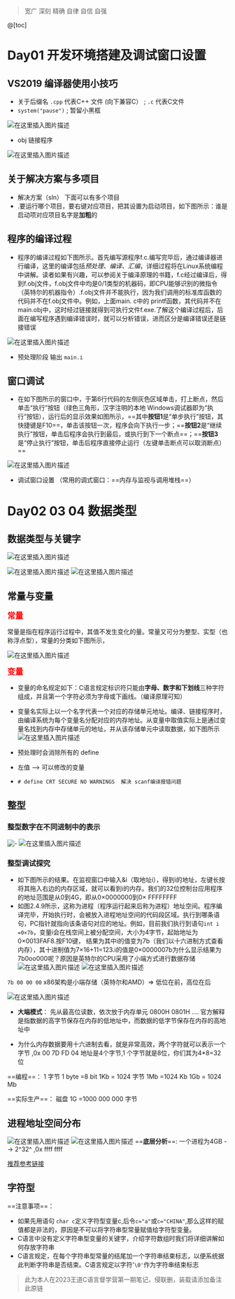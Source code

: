 ﻿> 宽广 深刻 精确 自律 自信 自强 


@[toc]
# Day01  开发环境搭建及调试窗口设置

## VS2019  编译器使用小技巧

- 关于后缀名   `.cpp`  代表C++ 文件 (向下兼容C） ;  `.c`  代表C文件
- `system("pause")` ;      暂留小黑框


 ![在这里插入图片描述](https://img-blog.csdnimg.cn/a2299ce541944770906628c103defd19.png?x-oss-process=image/watermark,type_ZHJvaWRzYW5zZmFsbGJhY2s,shadow_50,text_Q1NETiBAUXVhbnR1bVlvdQ==,size_20,color_FFFFFF,t_70,g_se,x_16)


- obj   链接程序

 ![在这里插入图片描述](https://img-blog.csdnimg.cn/6d0d98c35eb2452f82655bc012e69ab9.png?x-oss-process=image/watermark,type_ZHJvaWRzYW5zZmFsbGJhY2s,shadow_50,text_Q1NETiBAUXVhbnR1bVlvdQ==,size_20,color_FFFFFF,t_70,g_se,x_16)


## 关于解决方案与多项目


- 解决方案（sln）  下面可以有多个项目
- .要运行哪个项目，要右键对应项目，把其设置为启动项目，如下图所示：谁是启动项对应项目名字是**加粗**的



## 程序的编译过程

- 程序的编译过程如下图所示。首先编写源程序f.c.编写完毕后，通过编译器进行编译，这里的编译包括*预处理、编译、汇编*，详细过程将在Linux系统编程中讲解。读者如果有兴趣，可以参阅关于编泽原理的书籍，f.c经过编译后，得到f.obj文件，f.obj文件中均是0/1类型的机器码，即CPU能够识别的微指令（英特尔的机器指令）.f.obj文件并不能执行，因为我们调用的标准库函数的代码并不在f.obj文件中。例如，上面main. c中的 printf函数，其代码并不在main.obj中，这时经过链接就得到可执行文件f.exe.了解这个编译过程后，后面在编写程序遇到编译错误时，就可以分析错误，进而区分是编译错误还是链接错误

![在这里插入图片描述](https://img-blog.csdnimg.cn/d29b0a78a5034688838ae39088404b41.png?x-oss-process=image/watermark,type_ZHJvaWRzYW5zZmFsbGJhY2s,shadow_50,text_Q1NETiBAUXVhbnR1bVlvdQ==,size_13,color_FFFFFF,t_70,g_se,x_16)

- 预处理阶段 输出  `main.i` 
## 窗口调试

- 在如下图所示的窗口中，于第6行代码的左侧灰色区域单击，打上断点，然后单击“执行”按钮（绿色三角形，汉字注明的本地 Windows调试器即为“执行”按钮），运行后的显示效果如图所示，==其中**按钮1**是“单步执行”按钮，其快捷键是F10==，单击该按钮一次，程序会向下执行一步；==**按钮2**是“继续执行”按钮，单击后程序会执行到最后，或执行到下一个断点==；==**按钮3**是“停止执行”按钮，单击后程序直接停止运行（左键单击断点可以取消断点）==


![在这里插入图片描述](https://img-blog.csdnimg.cn/8682fd4e2a3749f0a474f28e2e44787f.png?x-oss-process=image/watermark,type_ZHJvaWRzYW5zZmFsbGJhY2s,shadow_50,text_Q1NETiBAUXVhbnR1bVlvdQ==,size_20,color_FFFFFF,t_70,g_se,x_16)
- 调试窗口设置  （常用的调式窗口：==内存与监视与调用堆栈==）
# Day02  03  04 数据类型

## 数据类型与关键字
![在这里插入图片描述](https://img-blog.csdnimg.cn/2cbfd0a14cc444c18ae590f8d57ff727.png?x-oss-process=image/watermark,type_ZHJvaWRzYW5zZmFsbGJhY2s,shadow_50,text_Q1NETiBAUXVhbnR1bVlvdQ==,size_17,color_FFFFFF,t_70,g_se,x_16)

![在这里插入图片描述](https://img-blog.csdnimg.cn/c523fe24ad1645c0ad718725b95a3e85.png)
![在这里插入图片描述](https://img-blog.csdnimg.cn/eccb2829279344a0aec233efb7e02486.png)

## 常量与变量
<font color=red size=4>**常量**</font>

常量是指在程序运行过程中，其值不发生变化的量。常量又可分为整型、实型（也称浮点型），常量的分类如下图所示，

![在这里插入图片描述](https://img-blog.csdnimg.cn/cd383d9d7d0c4223bf7cdf8db589c43d.png)


<font color=red size=4>**变量**</font>

- 变量的命名规定如下：C语言规定标识符只能由**字母、数字和下划线**三种字符组成，并且第一个字符必须为字母或下画线。（编译原理可知） 

- 变量名实际上以一个名字代表一个对应的存储单元地址。编译、链接程序时，由编译系统为每个变量名分配对应的内存地址。从变量中取值实际上是通过变量名找到内存中存储单元的地址，并从该存储单元中读取数据，如下图所示
![在这里插入图片描述](https://img-blog.csdnimg.cn/570ea35c967d4e47bec8bde3d03517d1.png?x-oss-process=image/watermark,type_ZHJvaWRzYW5zZmFsbGJhY2s,shadow_50,text_Q1NETiBAUXVhbnR1bVlvdQ==,size_20,color_FFFFFF,t_70,g_se,x_16)
- 预处理时会消除所有的 define
- 左值  -->  可以修改的变量
- `# define CRT SECURE NO WARNINGS  解决 scanf编译报错问题`
## 整型
### 整型数字在不同进制中的表示
![-](https://img-blog.csdnimg.cn/fa896d9a292a438e98655bfa4fa00fca.png?x-oss-process=image/watermark,type_ZHJvaWRzYW5zZmFsbGJhY2s,shadow_50,text_Q1NETiBAUXVhbnR1bVlvdQ==,size_18,color_FFFFFF,t_70,g_se,x_16)
 ![在这里插入图片描述](https://img-blog.csdnimg.cn/1c460ce2c86144c094053adf39d63276.png)
### 整型调试探究
- 如下图所示的结果。在监视窗口中输入&i（取地址i），得到i的地址，左键长按将其拖入右边的内存区域，就可以看到i的内存。我们的32位控制台应用程序的地址范围是从0到4G，即从0×0000000到0× FFFFFFFF
- 如图2.4.9所示，这称为进程（程序运行起来后称为进程）地址空间。程序编译完毕，开始执行时，会被放入进程地址空间的代码段区域。执行到哪条语句，PC指针就指向该条语句对应的地址。例如，目前我们执行到语句`int i =0×7b`，变量i会在栈空间上被分配空间，大小为4字节，起始地址为0×0013FAF8.按F10键， 结果为其中i的值变为7b（我们以十六进制方式查看内存），其十进制值为7×16+11=123.i的值是0×0000007b为什么显示结果为7b0oo000呢？原因是英特尔的CPU采用了小端方式进行数据存储 
![在这里插入图片描述](https://img-blog.csdnimg.cn/8408d9e306ac48b0926795c985c55862.png?x-oss-process=image/watermark,type_ZHJvaWRzYW5zZmFsbGJhY2s,shadow_50,text_Q1NETiBAUXVhbnR1bVlvdQ==,size_20,color_FFFFFF,t_70,g_se,x_16)
![在这里插入图片描述](https://img-blog.csdnimg.cn/27fecaacc8ad4eba9e7bc85a8f941a27.png?x-oss-process=image/watermark,type_ZHJvaWRzYW5zZmFsbGJhY2s,shadow_50,text_Q1NETiBAUXVhbnR1bVlvdQ==,size_13,color_FFFFFF,t_70,g_se,x_16)

`7b 00 00 00`    x86架构是小端存储（英特尔和AMD）=>  低位在前，高位在后

![在这里插入图片描述](https://img-blog.csdnimg.cn/b11cbf2c3d464bbb9e972b0f53683532.png?x-oss-process=image/watermark,type_ZHJvaWRzYW5zZmFsbGJhY2s,shadow_50,text_Q1NETiBAUXVhbnR1bVlvdQ==,size_20,color_FFFFFF,t_70,g_se,x_16)

- **大端模式**： 先从最高位读数，依次放于内存单元 0800H 0801H .... 官方解释 是指数据的高字节保存在内存的低地址中，而数据的低字节保存在内存的高地址中


- 为什么内存数据要用十六进制去看，就是非常高效，两个字符就可以表示一个字节  ,0x 00 7D FD 04  地址是4个字节,1 个字节就是8位，你们其为4*8=32 位
 
==编程==：
1 字节 1 byte =8 bit
1Kb = 1024 字节
1Mb =1024 Kb
1Gb = 1024 Mb

==实际生产==：
磁盘 1G =1000 000 000 字节

 
## 进程地址空间分布

![在这里插入图片描述](https://img-blog.csdnimg.cn/ca39d669cc174213818e6faeb3065aa4.png)
![在这里插入图片描述](https://img-blog.csdnimg.cn/1c4adca3d1e84ee192baf303f047ac54.png?x-oss-process=image/watermark,type_ZHJvaWRzYW5zZmFsbGJhY2s,shadow_50,text_Q1NETiBAUXVhbnR1bVlvdQ==,size_15,color_FFFFFF,t_70,g_se,x_16)
==**底层分析**==: 一个进程为4GB --> 2^32^ ,0x ffff ffff


[推荐参考链接](https://blog.csdn.net/wangxiaolong_china/article/details/6844325)

## 字符型
==注意事项==：

- 如果先用语句 `char c`定义字符型变量c,后令`c="a"`或`c="CHINA"`,那么这样的赋值都是非法的，原因是不可以将字符串型常量赋值给字符型变量。
- C语言中没有定义字符串型变量的关键字，介绍字符数组时我们将详细讲解如何存放字符串
- C语言规定，在每个字符串型常量的结尾加一个字符串结束标志，以便系统据此判断字符串是否结束。C语言规定以字符'`\0'`作为字符串结束标志



> 此为本人在2023王道C语言督学营第一期笔记，侵联删，装载请添加备注此原链

